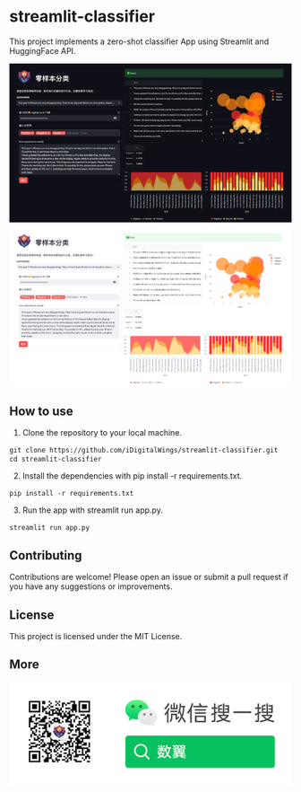 # streamlit-classifier

This project implements a zero-shot classifier App using Streamlit and HuggingFace API. 

![](./assets/preview.png)
![](./assets/preview2.png)

## How to use

1. Clone the repository to your local machine.

```shell
git clone https://github.com/iDigitalWings/streamlit-classifier.git
cd streamlit-classifier
```

2. Install the dependencies with pip install -r requirements.txt.

```shell
pip install -r requirements.txt
```

3. Run the app with streamlit run app.py.

```shell
streamlit run app.py
```

## Contributing

Contributions are welcome! Please open an issue or submit a pull request if you have any suggestions or improvements.

## License

This project is licensed under the MIT License.

## More

![](./assets/shuyi-white.png)
